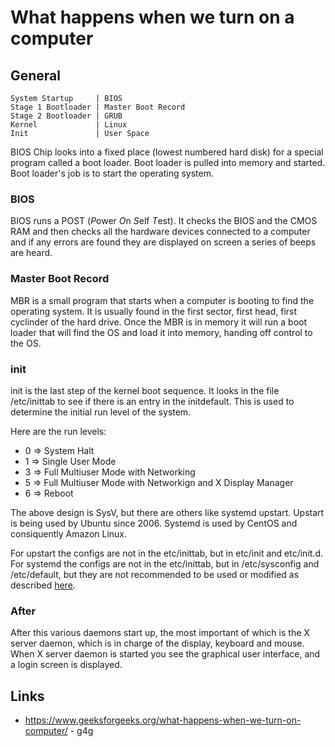 # What happens when we turn on a computer
## General
```
System Startup     | BIOS
Stage 1 Bootloader | Master Boot Record
Stage 2 Bootloader | GRUB
Kernel             | Linux
Init               | User Space
```

BIOS Chip looks into a fixed place (lowest numbered hard disk) for a special program called a boot
loader. Boot loader is pulled into memory and started. Boot loader's job is to start the operating
system.

### BIOS
BIOS runs a POST (*P*ower *O*n *S*elf *T*est). It checks the BIOS and the CMOS RAM and then
checks all the hardware devices connected to a computer and if any errors are found they are 
displayed on screen a series of beeps are heard.

### Master Boot Record
MBR is a small program that starts when a computer is booting to find the operating system. It is 
usually found in the first sector, first head, first cyclinder of the hard drive.  Once the MBR 
is in memory it will run a boot loader that will find the OS and load it into memory, handing off
control to the OS.

### init
init is the last step of the kernel boot sequence. It looks in the file /etc/inittab to see if there
is an entry in the initdefault. This is used to determine the initial run level of the system. 

Here are the run levels:
* 0 => System Halt
* 1 => Single User Mode
* 3 => Full Multiuser Mode with Networking
* 5 => Full Multiuser Mode with Networkign and X Display Manager
* 6 => Reboot

The above design is SysV, but there are others like systemd upstart. Upstart is being used by 
Ubuntu since 2006.  Systemd is used by CentOS and consiquently Amazon Linux.

For upstart the configs are not in the etc/inittab, but in etc/init and etc/init.d.
For systemd the configs are not in the etc/inittab, but in /etc/sysconfig and /etc/default, but 
they are not recommended to be used or modified as described [here](http://0pointer.de/blog/projects/on-etc-sysinit.html).

### After
After this various daemons start up, the most important of which is the X server daemon, which is
in charge of the display, keyboard and mouse. When X server daemon is started you see the graphical
user interface, and a login screen is displayed.

## Links
* https://www.geeksforgeeks.org/what-happens-when-we-turn-on-computer/ - g4g



